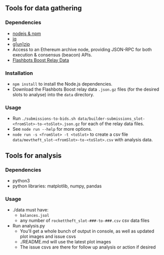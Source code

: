 ## Tools for data gathering
### Dependencies
- [nodejs & npm](https://nodejs.org/en)
- [jq](https://jqlang.github.io/jq/)
- [g[un]zip](https://www.gnu.org/software/gzip/)
- Access to an Ethereum archive node, providing JSON-RPC for both execution & consensus (beacon) APIs.
- [Flashbots Boost Relay Data](https://flashbots-boost-relay-public.s3.us-east-2.amazonaws.com/index.html)

### Installation
- `npm install` to install the Node.js dependencies.
- Download the Flashbots Boost relay data `.json.gz` files (for the desired slots to analyse) into the `data` directory.

### Usage
- Run `./submissions-to-bids.sh data/builder-submissions_slot-<fromSlot>-to-<toSlot>.json.gz` for each of the relay data files.
- See `node run --help` for more options.
- `node run -s <fromSlot> -t <toSlot>` to create a csv file `data/mevtheft_slot-<fromSlot>-to-<toSlot>.csv` with analysis data.


## Tools for analysis

### Dependencies
- python3
- python libraries: matplotlib, numpy, pandas

### Usage
- ./data must have:
  - `balances.jsol`
  - any number of `rockettheft_slot-###-to-###.csv` csv data files
- Run analysis.py
  - You'll get a whole bunch of output in console, as well as updated plot images and issue csvs
  - ./README.md will use the latest plot images
  - The issue csvs are there for follow up analysis or action if desired